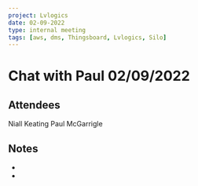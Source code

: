 ```yaml
---
project: Lvlogics
date: 02-09-2022
type: internal meeting
tags: [aws, dms, Thingsboard, Lvlogics, Silo]
---
```


# Chat with Paul 02/09/2022
## Attendees
Niall Keating
Paul McGarrigle 

## Notes
-  
- 